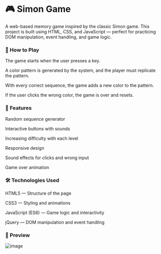 <h1>🎮 Simon Game</h1>
A web-based memory game inspired by the classic Simon game. This project is built using HTML, CSS, and JavaScript — perfect for practicing DOM manipulation, event handling, and game logic.

<h3>🧠 How to Play</h3>
The game starts when the user presses a key.

A color pattern is generated by the system, and the player must replicate the pattern.

With every correct sequence, the game adds a new color to the pattern.

If the user clicks the wrong color, the game is over and resets.

<h3>🚀 Features</h3>
Random sequence generator

Interactive buttons with sounds

Increasing difficulty with each level

Responsive design

Sound effects for clicks and wrong input

Game over animation

<h3>🛠️ Technologies Used</h3>
HTML5 — Structure of the page

CSS3 — Styling and animations

JavaScript (ES6) — Game logic and interactivity

jQuery  — DOM manipulation and event handling
<h3>📸 Preview</h3>

![image](https://github.com/user-attachments/assets/c4ede3fb-0a8f-4df3-9dcb-eb6e158ca7ef)
